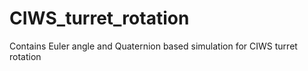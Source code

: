 # CIWS_turret_rotation
Contains Euler angle and Quaternion based simulation for CIWS turret rotation
